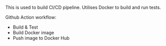 This is used to build CI/CD pipeline. Utilises Docker to build and run tests.

Github Action workflow:
- Build & Test
- Build Docker image
- Push image to Docker Hub